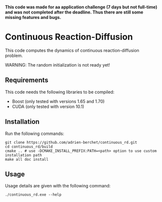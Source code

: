 **This code was made for aa application challenge (7 days but not full-time) and was not completed after the deadline. Thus there are still some missing features and bugs.**

# Continuous Reaction-Diffusion

This code computes the dynamics of continuous reaction-diffusion problem.

WARNING: The random initialization is not ready yet!


## Requirements

This code needs the following libraries to be compiled:

* Boost (only tested with versions 1.65 and 1.70)
* CUDA (only tested with version 10.1)


## Installation

Run the following commands:

    git clone https://github.com/adrien-berchet/continuous_rd.git
    cd continuous_rd/build
    cmake .. # use -DCMAKE_INSTALL_PREFIX:PATH=<path> option to use custom installation path
    make all doc install


## Usage

Usage details are given with the following command:

	./continuous_rd.exe --help
